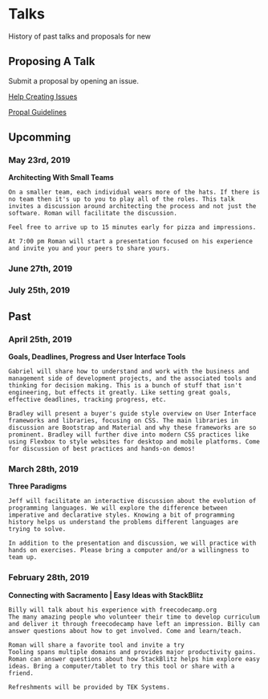 # Talks
History of past talks and proposals for new

## Proposing A Talk

Submit a proposal by opening an issue.

[Help Creating Issues](https://help.github.com/en/articles/creating-an-issue)

[Propal Guidelines](https://github.com/sacramentowebandmobiledevelopers/talks/blob/master/ProposalGuidelines.md)

## Upcomming

### May 23rd, 2019

**Architecting With Small Teams**

    On a smaller team, each individual wears more of the hats. If there is no team then it's up to you to play all of the roles. This talk invites a discussion around architecting the process and not just the software. Roman will facilitate the discussion.

    Feel free to arrive up to 15 minutes early for pizza and impressions.

    At 7:00 pm Roman will start a presentation focused on his experience and invite you and your peers to share yours.

### June 27th, 2019

### July 25th, 2019

## Past

### April 25th, 2019

**Goals, Deadlines, Progress and User Interface Tools**

    Gabriel will share how to understand and work with the business and management side of development projects, and the associated tools and thinking for decision making. This is a bunch of stuff that isn't engineering, but effects it greatly. Like setting great goals, effective deadlines, tracking progress, etc.

    Bradley will present a buyer's guide style overview on User Interface frameworks and libraries, focusing on CSS. The main libraries in discussion are Bootstrap and Material and why these frameworks are so prominent. Bradley will further dive into modern CSS practices like using Flexbox to style websites for desktop and mobile platforms. Come for discussion of best practices and hands-on demos!

### March 28th, 2019

**Three Paradigms**

    Jeff will facilitate an interactive discussion about the evolution of programming languages. We will explore the difference between imperative and declarative styles. Knowing a bit of programming history helps us understand the problems different languages are trying to solve.

    In addition to the presentation and discussion, we will practice with hands on exercises. Please bring a computer and/or a willingness to team up.

### February 28th, 2019

**Connecting with Sacramento | Easy Ideas with StackBlitz**

    Billy will talk about his experience with freecodecamp.org
    The many amazing people who volunteer their time to develop curriculum and deliver it through freecodecamp have left an impression. Billy can answer questions about how to get involved. Come and learn/teach.

    Roman will share a favorite tool and invite a try
    Tooling spans multiple domains and provides major productivity gains.
    Roman can answer questions about how StackBlitz helps him explore easy ideas. Bring a computer/tablet to try this tool or share with a friend.

    Refreshments will be provided by TEK Systems.
